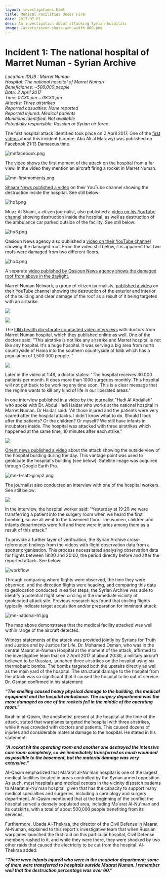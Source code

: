 ```yaml
---
layout: investigations.html
title: Medical Facilities Under Fire
date: 2017-07-01
desc: An investigation about attacking Syrian hospitals
image: /assets/cover-photo-web.width-800.png
---
```



# Incident 1: The national hospital of Marret Numan - Syrian Archive

_Location: IDLIB : Marret Numan_  
_Hospital: The national hospital of Marret Numan_  
_Beneficiaries: ~500,000 people_  
_Date: 2 April 2017_  
_Time: 07:30 pm ~ 08:30 pm_  
_Attacks: Three airstrikes_  
_Reported casualties: None reported_  
_Reported injured: Medical patients_  
_Munitions identified: Not available_  
_Potentially responsible: Russian or Syrian air force_

The first hospital attack identified took place on 2 April 2017. One of the [first videos ][1]about this incident (source: Abu Ali al Marawy) was published on Facebook 21:13 Damascus time.  

![mnfacebook.png][2]

The video shows the first moment of the attack on the hospital from a far view. In the video they mention an aircraft firing a rocket in Marret Numan.  

![mn-firstmoments.png][3]

[Shaam News published a video][4] on their YouTube channel showing the destruction inside the hospital. See still below:

![ho1.png][5]

Muaz Al Shami, a citizen journalist, also published a [video on his YouTube channel][6] showing destruction inside the hospital, as well as destruction of the ambulance car parked outside of the facility. See still below:

![ho3.png][7]

Qasioun News agency also published a [video on their YouTube channel ][8]showing the damaged roof. From the video still below, it is apparent that two roofs were damaged from two different floors.   

![ho4.png][9]

A separate [video published by Qasioun News agency shows the damaged roof from above in the daylight.][10]

Marret Numan Network, a group of citizen journalists, [published a video][11] on their YouTube channel showing the destruction of the exterior and interior of the building and clear damage of the roof as a result of it being targeted with an airtsrike.   

![][12]  

![][13]  

The [Idlib health directorate conducted video interviews][14] with doctors from Marret Numan hospital, which they published online as well. One of the doctors said: "This airstrike is not like any airstrike and Marret hospital is not like any hospital. It's a huge hospital. It was serving a big area from north countryside of Hama into the southern countryside of Idlib which has a population of 1,500 000 people. "

![][15]

Later in the video at 1:48, a doctor states: "The hospital receives 30.000 patients per month. It does more than 1000 surgeries monthly. This hospital will not get back to be working any time soon. This is a clear message that the regime wants to kill any kind of life in our liberated areas."

In one interview [published in a video ][16]by the journalist "Hadi Al Abdallah" who spoke with Dr. Abdul Hadi Haidar who works at the national hospital in Marret Numan. Dr Haidar said: "All those injured and the patients were very scared after the hospital attacks. I didn't know what to do. Should I look after the patients? Or the children? Or myself? We still have infants in incubators inside. The hospital was attacked with three airstrikes which happened at the same time, 10 minutes after each strike."

![][17]

[Orient news published a video][18] about the attack showing the outside view of the hospital building during the day. This vantage point was used to geolocate the hospital's building (see below). Satellite image was acquired through Google Earth Pro.  

![mn-1-satt-gimp2.png][19]  

The journalist also conducted an interview with one of the hospital workers. See still below:

![][20]  

In the interview, the hospital worker said: "Yesterday at 19:20 we were transferring a patient into the surgery room when we heard the first bombing, so we all went to the basement floor. The women, children and infants departments were full and there were injuries among them as a result of this attack."

To provide a further layer of verification, the Syrian Archive cross-referenced findings from the videos with flight observation data from a spotter organisation. This process necessitated analysing observation data for flights between 18:00 and 20:00, the period directly before and after the reported attack. See below:

 ![workflow][21]

Through comparing where flights were observed, the time they were observed, and the direction flights were heading, and comparing this data to geolocation conducted in earlier steps, the Syrian Archive was able to identify a potential flight seen circling in the immediate vicinity of geolocated attack site. Previous research has found that circling flights typically indicate target acquisition and/or preparation for imminent attack.

![mn-national-h1.jpg][22]  

The map above demonstrates that the medical facility attacked was well within range of the aircraft detected.

Witness statements of the attack was provided jointly by Syrians for Truth and Justice and by Justice for Life. Dr. Mohamed Osman, who was in the central Maarat al-Numan Hospital at the moment of the attack, affirmed to the investigative team that on 2 April 2017 at about 20:30, a military aircraft believed to be Russian, launched three airstrikes on the hospital using six thermobaric bombs. The bombs targeted both the upstairs directly as well as the main yard of the hospital. The structural damage to the hospital from the attack was so significant that it caused the hospital to be out of service. Dr. Osman confirmed in his statement:

**_"The shelling caused heavy physical damage to the building, the medical equipment and the hospital ambulance. The surgery department was the most damaged as one of the rockets fell in the middle of the operating room."_**

Ibrahim al-Qasim, the anesthetist present at the hospital at the time of the attack, stated that warplanes targeted the hospital with three airstrikes, while it was crowded with doctors and patients. This caused dozens of injuries and considerable material damage to the hospital. He stated in his statement:

**_"A rocket hit the operating room and another one destroyed the intensive care room completely, so we immediately transferred as much wounded as possible to the basement, but the material damage was very extensive."_**

Al-Qasim emphasized that Ma'arat al-Nu'man hospital is one of the largest medical facilities located in areas controlled by the Syrian armed opposition. As such, most hospitals and medical centers in the vicinity dispatch patients to Maarat al-Nu'man hospital, given that has the capacity to support many medical specialties and surgeries, including a cardiology and surgery department. Al-Qasim mentioned that at the beginning of the conflict the hospital served a densely populated area, including Ma`arat Al-Nu'man and its outskirts, with a total of about 500,000 people benefiting from its services.

Furthermore, Ubada Al-Thekraa, the director of the Civil Defense in Maarat Al-Numan, explained to this report's investigative team that when Russian warplanes launched the first raid on this particular hospital, Civil Defense members rushed to it, and while they were there, they were shocked by two other raids that caused the electricity to be cut from the hospital. Al-Thekraa added:

**_"There were infants injured who were in the incubator department; some of them were transferred to hospitals outside Maarat Numan. I remember well that the destruction percentage was over 60."_**

[1]: https://www.facebook.com/100009011485480/videos/vb.100009011485480/1736175996692766/?type=2&theater
[2]: /assets/mnfacebook.png
[3]: /assets/mn-firstmoments.png
[4]: https://www.youtube.com/watch?v=zJ1u05D0AAI
[5]: /assets/image4.png
[6]: https://www.youtube.com/watch?v=lq8vN5ZPX8c
[7]: /assets/image3.png
[8]: https://www.youtube.com/watch?v=Qyv8TBn3AMk
[9]: /assets/image7.png
[10]: https://www.youtube.com/watch?v=wJKHZAcTvKE
[11]: https://www.youtube.com/watch?v=e5N5tBOOE9c
[12]: /assets/image10.png
[13]: /assets/image8.png
[14]: https://www.youtube.com/watch?v=iSAP3nj_X8Q
[15]: /assets/image5.png
[16]: https://www.youtube.com/watch?v=LBGfAG-Ob-Q
[17]: /assets/image6.png
[18]: https://www.youtube.com/watch?v=sx-eBZKNh6I
[19]: /assets/mn-1-satt-gimp2.png
[20]: /assets/image9.png
[21]: /assets/2_april_2017b_with_arrows.width-800.png
[22]: /assets/mn-national-h1.jpg
